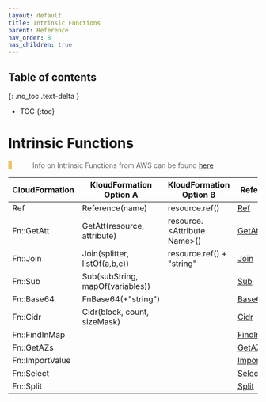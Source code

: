 ```yaml
---
layout: default
title: Intrinsic Functions
parent: Reference
nav_order: 8
has_children: true
---
```

<script src="https://unpkg.com/kotlin-playground@1" data-selector=".kotlin"></script>
<style>
blockquote{
    color: #666;
    margin: 0;
    padding-left: 3em;
    border-left: 0.5em #f2c152 solid;
}
</style>

## Table of contents
{: .no_toc .text-delta }

* TOC
{:toc}

# Intrinsic Functions

> Info on Intrinsic Functions from AWS can be found [here](https://docs.aws.amazon.com/AWSCloudFormation/latest/UserGuide/intrinsic-function-reference.html)

| CloudFormation | KloudFormation Option A | KloudFormation Option B | Reference |
|---|---|---|---|
|Ref|Reference(name)|resource.ref()|[Ref](./reference.html)|
|Fn::GetAtt|GetAtt(resource, attribute)|resource.&lt;Attribute Name&gt;()|[GetAtt](./attributes.html)|
|Fn::Join|Join(splitter, listOf(a,b,c))|resource.ref() + "string"|[Join](./join.html)|
|Fn::Sub|Sub(subString, mapOf(variables))||[Sub](./sub.html)|
|Fn::Base64|FnBase64(+"string")||[Base64](./base64.html)|
|Fn::Cidr|Cidr(block, count, sizeMask)||[Cidr](./cidr.html)|
|Fn::FindInMap|||[FindInMap](./findInMap.html)|
|Fn::GetAZs|||[GetAZs](./getAzs.html)|
|Fn::ImportValue|||[ImportValue](./importValue.html)|
|Fn::Select|||[Select](./select.html)|
|Fn::Split|||[Split](./split.html)|